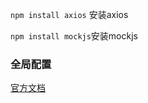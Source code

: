 `npm install axios` 安装axios

`npm install mockjs`安装mockjs

### 全局配置

[官方文档](https://github.com/nuysoft/Mock/wiki)
